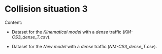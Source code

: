 # Collision situation 3

Content:

* Dataset for the _Kinematical model_ with a _dense_ traffic (_KM-CS3_dense_T.csv_).

* Dataset for the _New model_ with a _dense_ traffic (_NM-CS3_dense_T.csv_).
